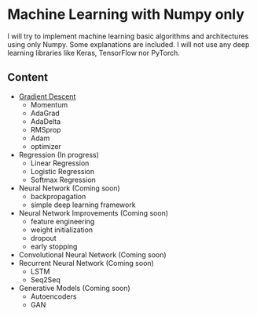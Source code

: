# Machine Learning with Numpy only
I will try to implement machine learning basic algorithms and architectures using only Numpy. Some explanations are included. I will not use any deep learning libraries like Keras, TensorFlow nor PyTorch.

## Content
- [Gradient Descent](gradient_descent/README.md)
    - Momentum
    - AdaGrad
    - AdaDelta
    - RMSprop
    - Adam
    - optimizer
- Regression (In progress)
    - Linear Regression
    - Logistic Regression
    - Softmax Regression
- Neural Network (Coming soon)
    - backpropagation
    - simple deep learning framework
- Neural Network Improvements (Coming soon)
    - feature engineering
    - weight initialization
    - dropout
    - early stopping
- Convolutional Neural Network (Coming soon)
- Recurrent Neural Network (Coming soon)
    - LSTM
    - Seq2Seq
- Generative Models (Coming soon)
    - Autoencoders
    - GAN
